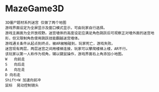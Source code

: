 # MazeGame3D
    3D僵尸题材系列迷宫 仅做了两个地图 
    游戏界面设定为全屏显示及窗口模式显示，可由玩家自行选择。           
    游戏主画面为全开放视野。迷宫墙体的高度设定应满足角色跳跃后可观察正对墙外面的迷宫地形，但又限制角色使用跳跃技能翻越迷宫墙体。
    游戏通关条件从起点到终点，被AR被触碰到，玩家死亡，游戏失败。 
    迷宫现有两层，两层迷宫之间用楼梯连接，玩家可以攀爬楼梯上楼，AR不行。
    该玩家以第一人称作为视角，辅以键鼠操作，游戏界面右上角添加小地图。
    W	向前走
    S	向后走
    A	向左走
    D 向右走
    Shift+W	加速向前冲
    鼠标	晃动控制镜头
